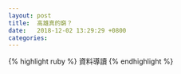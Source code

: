 ```yaml
---
layout: post
title:  高雄真的窮？
date:   2018-12-02 13:29:29 +0800
categories: 
---
```





{% highlight ruby %}
資料導讀
{% endhighlight %}


